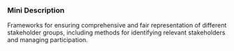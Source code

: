 ### Mini Description

Frameworks for ensuring comprehensive and fair representation of different stakeholder groups, including methods for identifying relevant stakeholders and managing participation.
